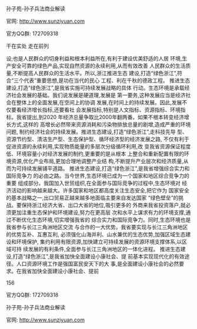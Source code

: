 孙子苑-孙子兵法商业解读

官网: http://www.sunziyuan.com

官方QQ群: 172709318

干在实处 走在前列

设;也是人民群众的切身利益和根本利益所在,有利于建设优美舒适的人居
环境,生产安全可靠的绿色产品,实现自然资源的永续利用,从而有效改善
人民群众的生活质量,不断提高人民群众的生活水平。所以,浙江推进生态
建设,打造“绿色浙江”,符合“三个代表”重要思想,是功在当代的民心
工程、利在千秋的德政工程。
推进生态建设,打造“绿色浙江”,是我省实施可持续发展战略的具体
行动。生态环境是承载经济社会发展的基础。我们说发展是硬道理,发展是
第一要务,这种发展应当是经济社会在整体上的全面发展,在空间上的协调
发展,在时间上的持续发展。因此,发展不仅要看经济增长指标,还要看社
会发展指标,特别是人文指标、资源指标、环境指标。我省提出,到2020
年经济总量争取比2000年翻两番。如果不根本转变经济增长方式,这样的
高增长必然带来资源消耗和污染物排放总量的剧增,造成严重的环境问题,
制约经济社会的持续发展。推进生态建设,打造“绿色浙江”,走科技先导
型、资源节约型、清洁生产型、生态保护型、循环经济型的经济发展之路,
不仅有利于促进资源的永续利用,实现物质能量的多层次分级循环利用,改
变我省资源保证程度低、环境容量小对经济发展的制约,更重要的是从根本
上整合和重新配置有限的环境资源,优化产业布局,更加合理地调整产业结
构,不断提升产业层次和经济质量,从而为可持续发展铺平道路。
推进生态建设,打造“绿色浙江”,是我省增强综合实力和国际竞争力
的必由之路。当今世界,生态环境已成为一个国家和地区综合竞争力的重要
组成部分。我国加入世贸组织,在全面参与国际竞争的过程中,生态环境对
经济活动的影响越来越大。许多国家和地区都高度关注生态安全,把它作为
国家安全的基本战略之一,出口贸易正越来越多地面临主要来自发达国家
“绿色壁垒”的挑战。要保持浙江经济大省、出口大省的地位,吸引更多的
外商来我省投资落户,就必须更加注重生态保护和环境建设,努力在更高层
次和水平上谋求有力的环境支撑,通过不断优化生态环境,切实增强我省的
综合实力和国际竞争力。同时,生态环境也是我省参与长江三角洲地区交流
与合作的一大优势。我省要实现与长江三角洲地区的优势互补、互惠互利,
必须强化山海并利、山水兼优的生态优势,加强区域生态建设和环境保护,
集约利用有限资源,加快建立可持续发展的资源环境支撑体系,以区域可持
续发展的有利条件,全面参与长江三角洲地区的一体化进程。
推进生态建设,打造“绿色浙江”,是我省加快全面建设小康社会、提
前基本实现现代化的有效途径。人口资源环境工作是强国富民安天下的大
事,是全面建设小康社会的必然要求。在我省加快全面建设小康社会、提前

156

官方QQ群: 172709318

孙子苑-孙子兵法商业解读

官网: http://www.sunziyuan.com